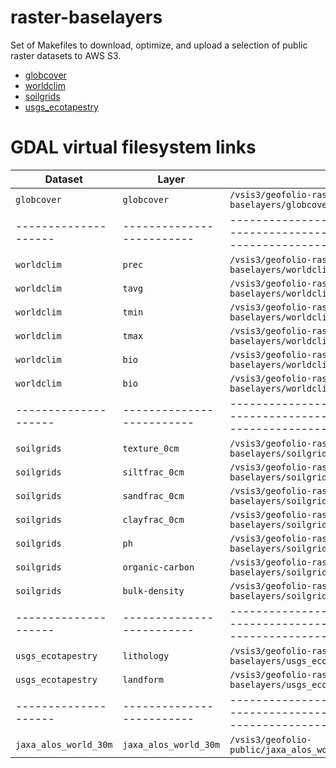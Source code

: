 # raster-baselayers

Set of Makefiles to download, optimize, and upload a selection of public
raster datasets to AWS S3. 

* [globcover](datasets/globcover/)
* [worldclim](datasets/worldclim/)
* [soilgrids](datasets/soilgrids/)
* [usgs_ecotapestry](datasets/usgs_ecotapestry)

# GDAL virtual filesystem links

| Dataset              | Layer                     | Path                                                                                            |
| -------------------- | ------------------------- | ----------------------------------------------------------------------------------------------- |
| `globcover`          | `globcover`               | `/vsis3/geofolio-raster-baselayers/globcover/v1/globcover.tif`                                  |
| -------------------- | ------------------------- | ----------------------------------------------------------------------------------------------- |
| `worldclim`          | `prec`                    | `/vsis3/geofolio-raster-baselayers/worldclim/v1/prec.tif`                                       |
| `worldclim`          | `tavg`                    | `/vsis3/geofolio-raster-baselayers/worldclim/v1/tavg.tif`                                       |
| `worldclim`          | `tmin`                    | `/vsis3/geofolio-raster-baselayers/worldclim/v1/tmin.tif`                                       |
| `worldclim`          | `tmax`                    | `/vsis3/geofolio-raster-baselayers/worldclim/v1/tmax.tif`                                       |
| `worldclim`          | `bio`                     | `/vsis3/geofolio-raster-baselayers/worldclim/v1/bio.tif`                                        |
| `worldclim`          | `bio`                     | `/vsis3/geofolio-raster-baselayers/worldclim/v1/bio.tif`                                        |
| -------------------- | ------------------------- | ----------------------------------------------------------------------------------------------- |
| `soilgrids`          | `texture_0cm`             | `/vsis3/geofolio-raster-baselayers/soilgrids/v1/texture_0cm.tif`                                |
| `soilgrids`          | `siltfrac_0cm`            | `/vsis3/geofolio-raster-baselayers/soilgrids/v1/siltfrac_0cm.tif.tif`                           |
| `soilgrids`          | `sandfrac_0cm`            | `/vsis3/geofolio-raster-baselayers/soilgrids/v1/sandfrac_0cm.tif`                               |
| `soilgrids`          | `clayfrac_0cm`            | `/vsis3/geofolio-raster-baselayers/soilgrids/v1/clayfrac_0cm.tif`                               |
| `soilgrids`          | `ph`                      | `/vsis3/geofolio-raster-baselayers/soilgrids/v1/ph.tif`                                         |
| `soilgrids`          | `organic-carbon`          | `/vsis3/geofolio-raster-baselayers/soilgrids/v1/organic-carbon.tif`                             |
| `soilgrids`          | `bulk-density`            | `/vsis3/geofolio-raster-baselayers/soilgrids/v1/bulk-density.tif`                               |
| -------------------- | ------------------------- | ----------------------------------------------------------------------------------------------- |
| `usgs_ecotapestry`   | `lithology`               | `/vsis3/geofolio-raster-baselayers/usgs_ecotapestry/v1/lithology.tif`                           |
| `usgs_ecotapestry`   | `landform`                | `/vsis3/geofolio-raster-baselayers/usgs_ecotapestry/v1/landform.tif`                            |
| -------------------- | ------------------------- | ----------------------------------------------------------------------------------------------- |
| `jaxa_alos_world_30m`| `jaxa_alos_world_30m`     | `/vsis3/geofolio-public/jaxa_alos_world_30m/jaxa_alos_world_30m.vrt`                            |
